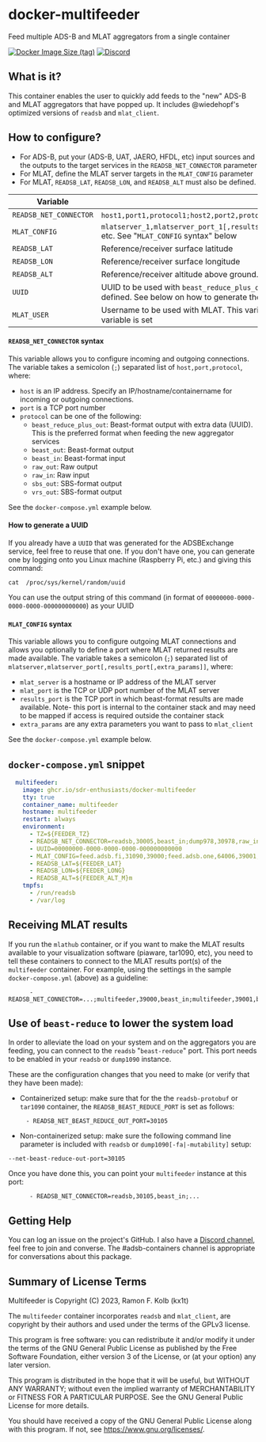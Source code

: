 # docker-multifeeder
Feed multiple ADS-B and MLAT aggregators from a single container

[![Docker Image Size (tag)](https://img.shields.io/docker/image-size/kx1t/multifeeder/latest)](https://github.com/sdr-enthusiasts/docker-multifeeder)
[![Discord](https://img.shields.io/discord/734090820684349521)](https://discord.gg/sTf9uYF)

## What is it?
This container enables the user to quickly add feeds to the "new" ADS-B and MLAT aggregators that have popped up.
It includes @wiedehopf's optimized versions of `readsb` and `mlat_client`.

## How to configure?
- For ADS-B, put your (ADS-B, UAT, JAERO, HFDL, etc) input sources and the outputs to the target services in the `READSB_NET_CONNECTOR` parameter
- For MLAT, define the MLAT server targets in the `MLAT_CONFIG` parameter
- For MLAT, `READSB_LAT`, `READSB_LON`, and `READSB_ALT` must also be defined.

| Variable | Description |
|----------|-------------|
| `READSB_NET_CONNECTOR` | `host1,port1,protocol1;host2,port2,protocol2` etc. See "`READSB_NET_CONNECTOR` syntax" below. | 
| `MLAT_CONFIG` | `mlatserver_1,mlatserver_port_1[,results_port_1[,extra_params_1]];mlatserver_2,mlatserver_port_2[,results_port_2[,extra_params_2]]` etc. See "`MLAT_CONFIG` syntax" below | 
| `READSB_LAT` | Reference/receiver surface latitude |
| `READSB_LON` | Reference/receiver surface longitude |
| `READSB_ALT` | Reference/receiver altitude above ground. Add `m` for meters or `ft` for feet |
| `UUID`       | UUID to be used with `beast_reduce_plus_out` protocol for `READSB_NET_CONNECTOR`. This will also be used for `MLAT_USER` if that variable is not defined. See below on how to generate the value of this parameter |
| `MLAT_USER` | Username to be used with MLAT. This variable is mandatory if `MLAT_CONFIG` is used and `UUID` is not set; it will be overruled by `UUID` if that variable is set |

#### `READSB_NET_CONNECTOR` syntax

This variable allows you to configure incoming and outgoing connections. The variable takes a semicolon (`;`) separated list of `host,port,protocol`, where:

* `host` is an IP address. Specify an IP/hostname/containername for incoming or outgoing connections.
* `port` is a TCP port number
* `protocol` can be one of the following:
  * `beast_reduce_plus_out`: Beast-format output with extra data (UUID). This is the preferred format when feeding the new aggregator services
  * `beast_out`: Beast-format output
  * `beast_in`: Beast-format input
  * `raw_out`: Raw output
  * `raw_in`: Raw input
  * `sbs_out`: SBS-format output
  * `vrs_out`: SBS-format output

See the `docker-compose.yml` example below.

#### How to generate a UUID

If you already have a `UUID` that was generated for the ADSBExchange service, feel free to reuse that one. If you don't have one, you can generate one by logging onto you Linux machine (Raspberry Pi, etc.) and giving this command:

```
cat  /proc/sys/kernel/random/uuid
```

You can use the output string of this command (in format of `00000000-0000-0000-0000-000000000000`) as your UUID

#### `MLAT_CONFIG` syntax

This variable allows you to configure outgoing MLAT connections and allows you optionally to define a port where MLAT returned results are made available. The variable takes a semicolon (`;`) separated list of `mlatserver,mlatserver_port[,results_port[,extra_params]]`, where:

* `mlat_server` is a hostname or IP address of the MLAT server
* `mlat_port` is the TCP or UDP port number of the MLAT server
* `results_port` is the TCP port in which beast-format results are made available. Note- this port is internal to the container stack and may need to be mapped if access is required outside the container stack
* `extra_params` are any extra parameters you want to pass to `mlat_client`

See the `docker-compose.yml` example below.

## `docker-compose.yml` snippet

```yaml
  multifeeder:
    image: ghcr.io/sdr-enthusiasts/docker-multifeeder
    tty: true
    container_name: multifeeder
    hostname: multifeeder
    restart: always
    environment:
      - TZ=${FEEDER_TZ}
      - READSB_NET_CONNECTOR=readsb,30005,beast_in;dump978,30978,raw_in;feed.adsb.fi,30004,beast_reduce_plus_out;feed.adsb.one,64004,beast_reduce_plus_out;in.adsb.lol,30004,beast_reduce_plus_out
      - UUID=00000000-0000-0000-0000-000000000000
      - MLAT_CONFIG=feed.adsb.fi,31090,39000;feed.adsb.one,64006,39001;in.adsb.lol,31090,39002
      - READSB_LAT=${FEEDER_LAT}
      - READSB_LON=${FEEDER_LONG}
      - READSB_ALT=${FEEDER_ALT_M}m
    tmpfs:
      - /run/readsb
      - /var/log
```

## Receiving MLAT results
If you run the `mlathub` container, or if you want to make the MLAT results available to your visualization software (piaware, tar1090, etc), you need to tell these containers to connect to the MLAT results port(s) of the `multifeeder` container. For example, using the settings in the sample `docker-compose.yml` (above) as a guideline:
```
      - READSB_NET_CONNECTOR=...;multifeeder,39000,beast_in;multifeeder,39001,beast_in;multifeeder,39002,beast_in
```

## Use of `beast-reduce` to lower the system load
In order to alleviate the load on your system and on the aggregators you are feeding, you can connect to the `readsb` "`beast-reduce`" port. This port needs to be enabled in your `readsb` or `dump1090` instance.

These are the configuration changes that you need to make (or verify that they have been made):

- Containerized setup: make sure that for the the `readsb-protobuf` or `tar1090` container, the `READSB_BEAST_REDUCE_PORT` is set as follows:
```
     - READSB_NET_BEAST_REDUCE_OUT_PORT=30105
```
- Non-containerized setup: make sure the following command line parameter is included with `readsb` or `dump1090[-fa|-mutability]` setup:
```
--net-beast-reduce-out-port=30105
```

Once you have done this, you can point your `multifeeder` instance at this port:
```
      - READSB_NET_CONNECTOR=readsb,30105,beast_in;...
```

## Getting Help
You can log an issue on the project's GitHub. I also have a [Discord channel](https://discord.gg/sTf9uYF), feel free to join and converse. The #adsb-containers channel is appropriate for conversations about this package.

## Summary of License Terms
Multifeeder is Copyright (C) 2023, Ramon F. Kolb (kx1t)

The `multifeeder` container incorporates `readsb` and `mlat_client`, are copyright by their authors and used under the terms of the GPLv3 license.

This program is free software: you can redistribute it and/or modify it under the terms of the GNU General Public License as published by the Free Software Foundation, either version 3 of the License, or (at your option) any later version.

This program is distributed in the hope that it will be useful, but WITHOUT ANY WARRANTY; without even the implied warranty of MERCHANTABILITY or FITNESS FOR A PARTICULAR PURPOSE. See the GNU General Public License for more details.

You should have received a copy of the GNU General Public License along with this program. If not, see https://www.gnu.org/licenses/.
